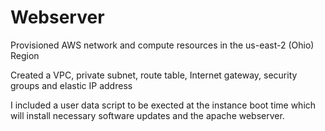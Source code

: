 # Webserver

Provisioned AWS network and compute resources in the us-east-2 (Ohio) Region

Created a VPC, private subnet, route table, Internet gateway, security groups and elastic IP address

I included a user data script to be exected at the instance boot time which will install necessary software updates and the apache webserver. 


